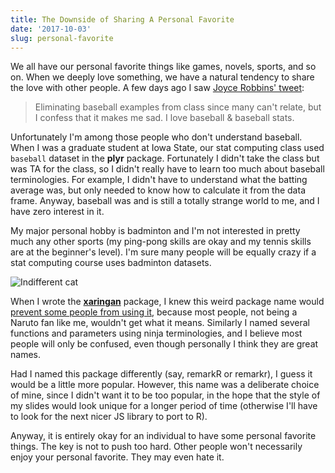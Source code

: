 ```yaml
---
title: The Downside of Sharing A Personal Favorite
date: '2017-10-03'
slug: personal-favorite
---
```


We all have our personal favorite things like games, novels, sports, and so on. When we deeply love something, we have a natural tendency to share the love with other people. A few days ago I saw [Joyce Robbins' tweet](https://twitter.com/jtrnyc/status/913413801546051584):

> Eliminating baseball examples from class since many can't relate, but I confess that it makes me sad. I love baseball & baseball stats.

Unfortunately I'm among those people who don't understand baseball. When I was a graduate student at Iowa State, our stat computing class used `baseball` dataset in the **plyr** package. Fortunately I didn't take the class but was TA for the class, so I didn't really have to learn too much about baseball terminologies. For example, I didn't have to understand what the batting average was, but only needed to know how to calculate it from the data frame. Anyway, baseball was and is still a totally strange world to me, and I have zero interest in it.

My major personal hobby is badminton and I'm not interested in pretty much any other sports (my ping-pong skills are okay and my tennis skills are at the beginner's level). I'm sure many people will be equally crazy if a stat computing course uses badminton datasets.

![Indifferent cat](https://slides.yihui.name/gif/dull-cat.gif)

When I wrote the [**xaringan**](https://github.com/yihui/xaringan) package, I knew this weird package name would [prevent some people from using it](https://twitter.com/minebocek/status/903633123153518593), because most people, not being a Naruto fan like me, wouldn't get what it means. Similarly I named several functions and parameters using ninja terminologies, and I believe most people will only be confused, even though personally I think they are great names.

Had I named this package differently (say, remarkR or remarkr), I guess it would be a little more popular. However, this name was a deliberate choice of mine, since I didn't want it to be too popular, in the hope that the style of my slides would look unique for a longer period of time (otherwise I'll have to look for the next nicer JS library to port to R).

Anyway, it is entirely okay for an individual to have some personal favorite things. The key is not to push too hard. Other people won't necessarily enjoy your personal favorite. They may even hate it.

